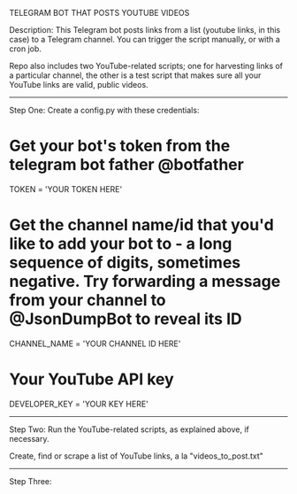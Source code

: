 
TELEGRAM BOT THAT POSTS YOUTUBE VIDEOS

Description:
This Telegram bot posts links from a list (youtube links, in this case) to a Telegram channel. You can trigger the script manually, or with a cron job. 

Repo also includes two YouTube-related scripts; one for harvesting links of a particular channel, the other is a test script that makes sure all your YouTube links are valid, public videos.

---

Step One:
Create a config.py with these credentials:

# Get your bot's token from the telegram bot father @botfather
TOKEN = 'YOUR TOKEN HERE'

# Get the channel name/id that you'd like to add your bot to - a long sequence of digits, sometimes negative. Try forwarding a message from your channel to @JsonDumpBot to reveal its ID
CHANNEL_NAME = 'YOUR CHANNEL ID HERE'

# Your YouTube API key
DEVELOPER_KEY = 'YOUR KEY HERE'

---

Step Two:
Run the YouTube-related scripts, as explained above, if necessary.

Create, find or scrape a list of YouTube links, a la "videos_to_post.txt"

---

Step Three:
